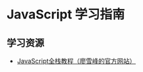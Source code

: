# JavaScript 学习指南

## 学习资源
- [JavaScript全栈教程（廖雪峰的官方网站）](https://www.liaoxuefeng.com/wiki/001434446689867b27157e896e74d51a89c25cc8b43bdb3000)